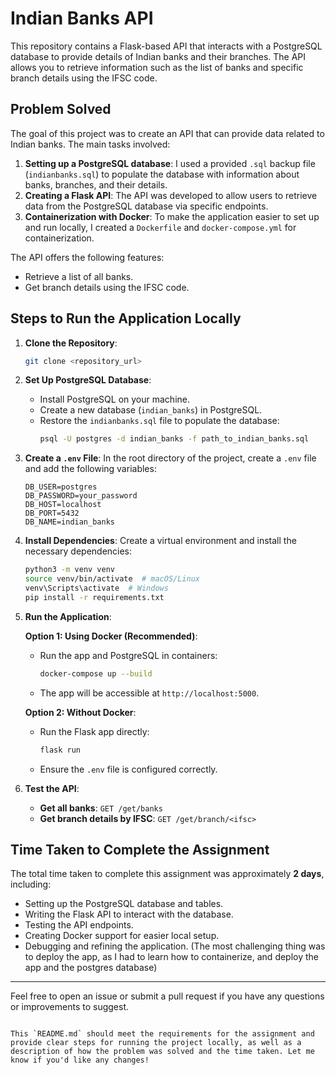 # Indian Banks API

This repository contains a Flask-based API that interacts with a PostgreSQL database to provide details of Indian banks and their branches. The API allows you to retrieve information such as the list of banks and specific branch details using the IFSC code.

## Problem Solved

The goal of this project was to create an API that can provide data related to Indian banks. The main tasks involved:

1. **Setting up a PostgreSQL database**: I used a provided `.sql` backup file (`indianbanks.sql`) to populate the database with information about banks, branches, and their details.
2. **Creating a Flask API**: The API was developed to allow users to retrieve data from the PostgreSQL database via specific endpoints.
3. **Containerization with Docker**: To make the application easier to set up and run locally, I created a `Dockerfile` and `docker-compose.yml` for containerization.

The API offers the following features:
- Retrieve a list of all banks.
- Get branch details using the IFSC code.

## Steps to Run the Application Locally

1. **Clone the Repository**:
   ```bash
   git clone <repository_url>
   ```

2. **Set Up PostgreSQL Database**:
   - Install PostgreSQL on your machine.
   - Create a new database (`indian_banks`) in PostgreSQL.
   - Restore the `indianbanks.sql` file to populate the database:
     ```bash
     psql -U postgres -d indian_banks -f path_to_indian_banks.sql
     ```

3. **Create a `.env` File**:
   In the root directory of the project, create a `.env` file and add the following variables:
   ```env
   DB_USER=postgres
   DB_PASSWORD=your_password
   DB_HOST=localhost
   DB_PORT=5432
   DB_NAME=indian_banks
   ```

4. **Install Dependencies**:
   Create a virtual environment and install the necessary dependencies:
   ```bash
   python3 -m venv venv
   source venv/bin/activate  # macOS/Linux
   venv\Scripts\activate  # Windows
   pip install -r requirements.txt
   ```

5. **Run the Application**:

   **Option 1: Using Docker (Recommended)**:
   - Run the app and PostgreSQL in containers:
     ```bash
     docker-compose up --build
     ```
   - The app will be accessible at `http://localhost:5000`.

   **Option 2: Without Docker**:
   - Run the Flask app directly:
     ```bash
     flask run
     ```
   - Ensure the `.env` file is configured correctly.

6. **Test the API**:
   - **Get all banks**: `GET /get/banks`
   - **Get branch details by IFSC**: `GET /get/branch/<ifsc>`

## Time Taken to Complete the Assignment

The total time taken to complete this assignment was approximately **2 days**, including:

- Setting up the PostgreSQL database and tables.
- Writing the Flask API to interact with the database.
- Testing the API endpoints.
- Creating Docker support for easier local setup.
- Debugging and refining the application.
(The most challenging thing was to deploy the app, as I had to learn how to containerize, and deploy the app and the postgres database)

---

Feel free to open an issue or submit a pull request if you have any questions or improvements to suggest.
```

This `README.md` should meet the requirements for the assignment and provide clear steps for running the project locally, as well as a description of how the problem was solved and the time taken. Let me know if you'd like any changes!
